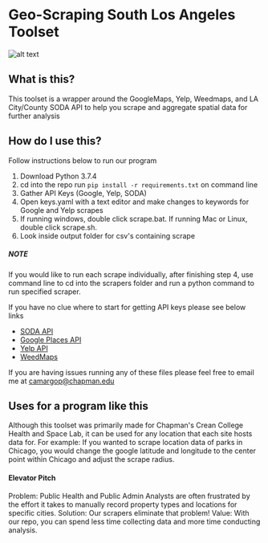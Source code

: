 # Geo-Scraping South Los Angeles Toolset

![alt text][logo]

[logo]: https://d2mpqlmtgl1znu.cloudfront.net/AcuCustom/Sitename/DAM/017/LosAngeles_with_palms_Adobe.jpg

## What is this?

This toolset is a wrapper around the GoogleMaps, Yelp, Weedmaps, and LA City/County SODA API to help you scrape and aggregate spatial data for further analysis 

## How do I use this?

Follow instructions below to run our program
 
1. Download Python 3.7.4
2. cd into the repo run `pip install -r requirements.txt` on command line
3. Gather API Keys (Google, Yelp, SODA)
4. Open keys.yaml with a text editor and make changes to keywords for Google and Yelp scrapes
5. If running windows, double click scrape.bat. If running Mac or Linux, double click scrape.sh.
6. Look inside output folder for csv's containing scrape 

##### NOTE
If you would like to run each scrape individually, after finishing step 4, use command line to cd into the scrapers folder and run a python command to run specified scraper.

If you have no clue where to start for getting API keys please see below links

- [SODA API](https://dev.socrata.com/docs/app-tokens.html)
- [Google Places API](https://uaelementor.com/docs/get-google-places-api-key/)
- [Yelp API](https://rapidapi.com/blog/yelp-fusion-api-profile-pull-local-business-data/)
- [WeedMaps](https://stackoverflow.com/questions/50105364/scraping-menu-data-from-weedmaps)

If you are having issues running any of these files please feel free to email me at camargop@chapman.edu

## Uses for a program like this

Although this toolset was primarily made for Chapman's Crean College Health and Space Lab, it can be used for any location that each site hosts data for. For example: If you wanted to scrape location data of parks in Chicago, you would change the google latitude and longitude to the center point within Chicago and adjust the scrape radius.  

#### Elevator Pitch
Problem: Public Health and Public Admin Analysts are often frustrated by the effort it takes to manually record property types and locations for specific cities.
Solution: Our scrapers eliminate that problem!
Value: With our repo, you can spend less time collecting data and more time conducting analysis.
